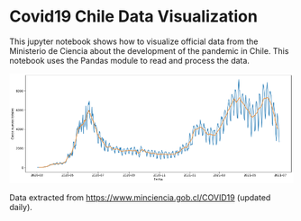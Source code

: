# Covid19 Chile Data Visualization 

This jupyter notebook shows how to visualize official data from the Ministerio de Ciencia about the development of the pandemic in Chile. This notebook uses the Pandas module to read and process the data. 

![Image](20210629.png)

Data extracted from https://www.minciencia.gob.cl/COVID19 (updated daily).
